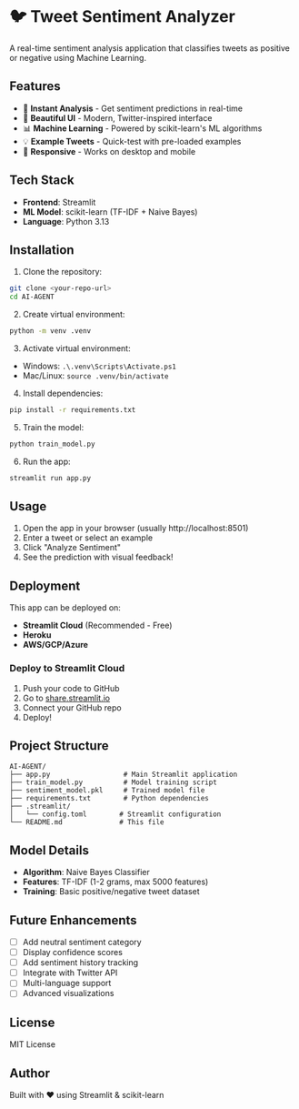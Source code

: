 # 🐦 Tweet Sentiment Analyzer

A real-time sentiment analysis application that classifies tweets as positive or negative using Machine Learning.

## Features

- 🎯 **Instant Analysis** - Get sentiment predictions in real-time
- 🎨 **Beautiful UI** - Modern, Twitter-inspired interface
- 📊 **Machine Learning** - Powered by scikit-learn's ML algorithms
- 💡 **Example Tweets** - Quick-test with pre-loaded examples
- 📱 **Responsive** - Works on desktop and mobile

## Tech Stack

- **Frontend**: Streamlit
- **ML Model**: scikit-learn (TF-IDF + Naive Bayes)
- **Language**: Python 3.13

## Installation

1. Clone the repository:
```bash
git clone <your-repo-url>
cd AI-AGENT
```

2. Create virtual environment:
```bash
python -m venv .venv
```

3. Activate virtual environment:
- Windows: `.\.venv\Scripts\Activate.ps1`
- Mac/Linux: `source .venv/bin/activate`

4. Install dependencies:
```bash
pip install -r requirements.txt
```

5. Train the model:
```bash
python train_model.py
```

6. Run the app:
```bash
streamlit run app.py
```

## Usage

1. Open the app in your browser (usually http://localhost:8501)
2. Enter a tweet or select an example
3. Click "Analyze Sentiment"
4. See the prediction with visual feedback!

## Deployment

This app can be deployed on:
- **Streamlit Cloud** (Recommended - Free)
- **Heroku**
- **AWS/GCP/Azure**

### Deploy to Streamlit Cloud

1. Push your code to GitHub
2. Go to [share.streamlit.io](https://share.streamlit.io)
3. Connect your GitHub repo
4. Deploy!

## Project Structure

```
AI-AGENT/
├── app.py                  # Main Streamlit application
├── train_model.py          # Model training script
├── sentiment_model.pkl     # Trained model file
├── requirements.txt        # Python dependencies
├── .streamlit/
│   └── config.toml        # Streamlit configuration
└── README.md              # This file
```

## Model Details

- **Algorithm**: Naive Bayes Classifier
- **Features**: TF-IDF (1-2 grams, max 5000 features)
- **Training**: Basic positive/negative tweet dataset

## Future Enhancements

- [ ] Add neutral sentiment category
- [ ] Display confidence scores
- [ ] Add sentiment history tracking
- [ ] Integrate with Twitter API
- [ ] Multi-language support
- [ ] Advanced visualizations

## License

MIT License

## Author

Built with ❤️ using Streamlit & scikit-learn
